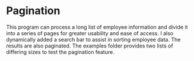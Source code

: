 # Pagination

This program can process a long list of employee information and divide it into a series of pages for greater usability and ease of access. I also dynamically added a search bar to assist in sorting employee data. The results are also paginated.
The examples folder provides two lists  of differing sizes to test the pagination feature.
